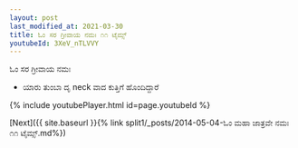 ```yaml
---
layout: post
last_modified_at: 2021-03-30
title: ಓಂ ಸರ ಗ್ರೀವಾಯ ನಮಃ ೧೧ ಟೈಮ್ಸ್
youtubeId: 3XeV_nTLVVY
---
```

 
 
 ಓಂ ಸರ ಗ್ರೀವಾಯ ನಮಃ  
 
 -  ಯಾರು ತುಂಬಾ ದೃ neck ವಾದ ಕುತ್ತಿಗೆ ಹೊಂದಿದ್ದಾರೆ 
 
  
 
  
 
 
 
 
 
 


{% include youtubePlayer.html id=page.youtubeId %}
 
[Next]({{ site.baseurl }}{% link  split1/_posts/2014-05-04-ಓಂ ಮಹಾ ಜಾತ್ರವೇ ನಮಃ ೧೧ ಟೈಮ್ಸ್.md%})
 

